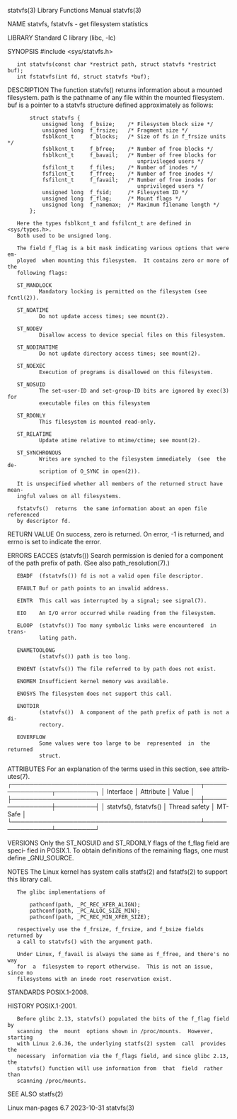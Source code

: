 statvfs(3)                 Library Functions Manual                 statvfs(3)

NAME
       statvfs, fstatvfs - get filesystem statistics

LIBRARY
       Standard C library (libc, -lc)

SYNOPSIS
       #include <sys/statvfs.h>

       int statvfs(const char *restrict path, struct statvfs *restrict buf);
       int fstatvfs(int fd, struct statvfs *buf);

DESCRIPTION
       The  function statvfs() returns information about a mounted filesystem.
       path is the pathname of any file within the mounted filesystem.  buf is
       a pointer to a statvfs structure defined approximately as follows:

           struct statvfs {
               unsigned long  f_bsize;    /* Filesystem block size */
               unsigned long  f_frsize;   /* Fragment size */
               fsblkcnt_t     f_blocks;   /* Size of fs in f_frsize units */
               fsblkcnt_t     f_bfree;    /* Number of free blocks */
               fsblkcnt_t     f_bavail;   /* Number of free blocks for
                                             unprivileged users */
               fsfilcnt_t     f_files;    /* Number of inodes */
               fsfilcnt_t     f_ffree;    /* Number of free inodes */
               fsfilcnt_t     f_favail;   /* Number of free inodes for
                                             unprivileged users */
               unsigned long  f_fsid;     /* Filesystem ID */
               unsigned long  f_flag;     /* Mount flags */
               unsigned long  f_namemax;  /* Maximum filename length */
           };

       Here the types fsblkcnt_t and fsfilcnt_t are defined in  <sys/types.h>.
       Both used to be unsigned long.

       The field f_flag is a bit mask indicating various options that were em‐
       ployed  when mounting this filesystem.  It contains zero or more of the
       following flags:

       ST_MANDLOCK
              Mandatory locking is permitted on the filesystem (see fcntl(2)).

       ST_NOATIME
              Do not update access times; see mount(2).

       ST_NODEV
              Disallow access to device special files on this filesystem.

       ST_NODIRATIME
              Do not update directory access times; see mount(2).

       ST_NOEXEC
              Execution of programs is disallowed on this filesystem.

       ST_NOSUID
              The set-user-ID and set-group-ID bits are ignored by exec(3) for
              executable files on this filesystem

       ST_RDONLY
              This filesystem is mounted read-only.

       ST_RELATIME
              Update atime relative to mtime/ctime; see mount(2).

       ST_SYNCHRONOUS
              Writes are synched to the filesystem immediately  (see  the  de‐
              scription of O_SYNC in open(2)).

       It is unspecified whether all members of the returned struct have mean‐
       ingful values on all filesystems.

       fstatvfs()  returns  the same information about an open file referenced
       by descriptor fd.

RETURN VALUE
       On success, zero is returned.  On error, -1 is returned, and  errno  is
       set to indicate the error.

ERRORS
       EACCES (statvfs())  Search  permission is denied for a component of the
              path prefix of path.  (See also path_resolution(7).)

       EBADF  (fstatvfs()) fd is not a valid open file descriptor.

       EFAULT Buf or path points to an invalid address.

       EINTR  This call was interrupted by a signal; see signal(7).

       EIO    An I/O error occurred while reading from the filesystem.

       ELOOP  (statvfs()) Too many symbolic links were encountered  in  trans‐
              lating path.

       ENAMETOOLONG
              (statvfs()) path is too long.

       ENOENT (statvfs()) The file referred to by path does not exist.

       ENOMEM Insufficient kernel memory was available.

       ENOSYS The filesystem does not support this call.

       ENOTDIR
              (statvfs())  A component of the path prefix of path is not a di‐
              rectory.

       EOVERFLOW
              Some values were too large to be  represented  in  the  returned
              struct.

ATTRIBUTES
       For  an  explanation  of  the  terms  used in this section, see attrib‐
       utes(7).
       ┌───────────────────────────────────────────┬───────────────┬─────────┐
       │ Interface                                 │ Attribute     │ Value   │
       ├───────────────────────────────────────────┼───────────────┼─────────┤
       │ statvfs(), fstatvfs()                     │ Thread safety │ MT-Safe │
       └───────────────────────────────────────────┴───────────────┴─────────┘

VERSIONS
       Only the ST_NOSUID and ST_RDONLY flags of the f_flag field  are  speci‐
       fied  in  POSIX.1.   To  obtain definitions of the remaining flags, one
       must define _GNU_SOURCE.

NOTES
       The Linux kernel has system calls statfs(2) and fstatfs(2)  to  support
       this library call.

       The glibc implementations of

           pathconf(path, _PC_REC_XFER_ALIGN);
           pathconf(path, _PC_ALLOC_SIZE_MIN);
           pathconf(path, _PC_REC_MIN_XFER_SIZE);

       respectively use the f_frsize, f_frsize, and f_bsize fields returned by
       a call to statvfs() with the argument path.

       Under Linux, f_favail is always the same as f_ffree, and there's no way
       for  a  filesystem to report otherwise.  This is not an issue, since no
       filesystems with an inode root reservation exist.

STANDARDS
       POSIX.1-2008.

HISTORY
       POSIX.1-2001.

       Before glibc 2.13, statvfs() populated the bits of the f_flag field  by
       scanning  the  mount  options shown in /proc/mounts.  However, starting
       with Linux 2.6.36, the underlying statfs(2) system  call  provides  the
       necessary  information via the f_flags field, and since glibc 2.13, the
       statvfs() function will use information from  that  field  rather  than
       scanning /proc/mounts.

SEE ALSO
       statfs(2)

Linux man-pages 6.7               2023-10-31                        statvfs(3)
